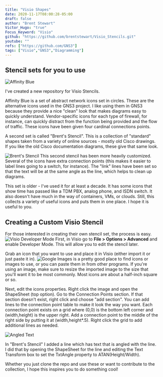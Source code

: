```yaml
---
title: "Visio Shapes"
date: 2020-11-17T08:00:28-05:00
draft: false
author: "Brent Stewart"
Victor_Hugo: "true"
Focus_Keyword: "Visio"
github: "https://github.com/brentstewart/Visio_Stencils.git"
youtube: ""
refs: ["https://github.com/GNS3"]
tags: ["Visio","GNS3","Diagramming"]
---
```

## Stencil sets for you to use
![Affinity Blue](/AffinityBlue.PNG#floatright)

I've created a new repository for Visio Stencils.  

Affinity Blue is a set of abstract network icons set in circles.  These are the alternative icons used in the GNS3 project.  I like using them in GNS3 because they provide a nice "clean" look that makes diagrams easy to quickly understand.  Vendor-specific icons for each type of firewall, for instance, can quickly distract from the function being provided and the flow of traffic.  These icons have been given four cardinal connections points.

A second set is called "Brent's Stencil".  This is a collection of "standard" shapes taken from a variety of online sources - mostly old Cisco drawings.  If you like the old Cisco documentation diagrams, these give that same look.

![Brent's Stencil](/BrentsStencil.PNG#floatleft)
This second stencil has been more heavily customized.  Several of the icons have extra connection points (this makes it easier to label lines going to a switch, for instance).  The "link" lines have been set so that the text will be at the same angle as the line, which helps to clean up diagrams.

This set is older - I've used it for at least a decade.  It has some icons that show time has passed like a TDM PBX, analog phone, and ISDN switch.  It also doesn't have much in the way of containers, VMs, or clouds.  Still, this collects a variety of useful icons and puts them in one place.  I hope it is useful to you.  

## Creating a Custom Visio Stencil

For those interested in creating their own stencil set, the process is easy.  
![Visio Developer Mode](/Visio_Dev_Mode.PNG#floatright)
First, in Visio go to __File > Options > Advanced__ and enable Developer Mode.  This will allow you to edit the stencil later.

Grab an icon that you want to use and place it in Visio (either import it or just paste it in).  ![Google Images](https://google.com/images) is a pretty good place to find icons or images to use, or you can paste them in from other programs. If you're using an image, make sure to resize the imported image to the size that you'll want it to be most commonly.  Most icons are about a half-inch square or so.

Next, edit the icons properties.  Right click the image and open the ShapeSheet (top option).  Go to the Connection Points section.  If that section doesn't exist, right click and choose "add section".  You can add lines to the connection point table to make it look the way you want.  Each connection point exists on a grid where (0,0) is the bottom left corner and (width,height) is the upper right.  Add a connection point to the middle of the right side by putting it at (width,height*.5).  Right click the grid to add additional lines as needed.

![Angled Text](/Visio_angle.PNG)

In "Brent's Stencil" I added a line which has text that is angled with the line.  I did that by opening the ShapeSheet for the line and editing the Text Transform box to set the TxtAngle property to ATAN(Height/Width).

Whether you just clone the repo and use these or want to contribute to the collection, I hope this inspires you to do something cool!







